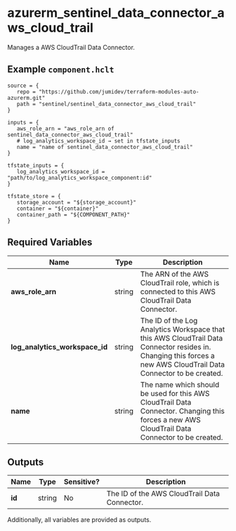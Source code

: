 # azurerm_sentinel_data_connector_aws_cloud_trail

Manages a AWS CloudTrail Data Connector.

## Example `component.hclt`

```hcl
source = {
   repo = "https://github.com/jumidev/terraform-modules-auto-azurerm.git"   
   path = "sentinel/sentinel_data_connector_aws_cloud_trail"   
}

inputs = {
   aws_role_arn = "aws_role_arn of sentinel_data_connector_aws_cloud_trail"   
   # log_analytics_workspace_id → set in tfstate_inputs
   name = "name of sentinel_data_connector_aws_cloud_trail"   
}

tfstate_inputs = {
   log_analytics_workspace_id = "path/to/log_analytics_workspace_component:id"   
}

tfstate_store = {
   storage_account = "${storage_account}"   
   container = "${container}"   
   container_path = "${COMPONENT_PATH}"   
}

```

## Required Variables

| Name | Type |  Description |
| ---- | --------- |  ----------- |
| **aws_role_arn** | string |  The ARN of the AWS CloudTrail role, which is connected to this AWS CloudTrail Data Connector. | 
| **log_analytics_workspace_id** | string |  The ID of the Log Analytics Workspace that this AWS CloudTrail Data Connector resides in. Changing this forces a new AWS CloudTrail Data Connector to be created. | 
| **name** | string |  The name which should be used for this AWS CloudTrail Data Connector. Changing this forces a new AWS CloudTrail Data Connector to be created. | 



## Outputs

| Name | Type | Sensitive? | Description |
| ---- | ---- | --------- | --------- |
| **id** | string | No  | The ID of the AWS CloudTrail Data Connector. | 

Additionally, all variables are provided as outputs.
